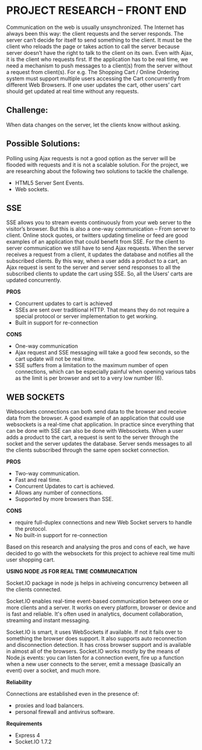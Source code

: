 # PROJECT RESEARCH – FRONT END
Communication on the web is usually unsynchronized. The Internet has always been this way: the client requests and the server responds. The server can’t decide for itself to send something to the client. It must be the client who reloads the page or takes action to call the server because server doesn’t have the right to talk to the client on its own. Even with Ajax, it is the client who requests first. 
If the application has to be real time, we need a mechanism to push messages to a client(s) from the server without a request from client(s). For e.g. The Shopping Cart / Online Ordering system must support multiple users accessing the Cart concurrently from different Web Browsers. If one user updates the cart, other users’ cart should get updated at real time without any requests.  


## Challenge: 

When data changes on the server, let the clients know without asking.   
## Possible Solutions:
Polling using Ajax requests is not a good option as the server will be flooded with requests and it is not a scalable solution. For the project, we are researching about the following two solutions to tackle the challenge.
* HTML5 Server Sent Events.
* Web sockets.

## SSE
SSE allows you to stream events continuously from your web server to the visitor’s browser. But this is also a one-way communication – From server to client. Online stock quotes, or twitters updating timeline or feed are good examples of an application that could benefit from SSE.
For the client to server communication we still have to send Ajax requests. When the server receives a request from a client, it updates the database and notifies all the subscribed clients. By this way, when a user adds a product to a cart, an Ajax request is sent to the server and server send responses to all the subscribed clients to update the cart using SSE. So, all the Users’ carts are updated concurrently.  

**PROS**  
*	Concurrent updates to cart is achieved
*	SSEs are sent over traditional HTTP. That means they do not require a special protocol or server implementation to get working.
*	Built in support for re-connection

**CONS**  
*	One-way communication 
*	Ajax request and SSE messaging will take a good few seconds, so the cart update will not be real time.
*	SSE suffers from a limitation to the maximum number of open connections, which can be especially painful when opening various tabs as the limit is per browser and set to a very low number (6).

## WEB SOCKETS
Websockets connections can both send data to the browser and receive data from the browser. A good example of an application that could use websockets is a real-time chat application. In practice since everything that can be done with SSE can also be done with Websockets. When a user adds a product to the cart, a request is sent to the server through the socket and the server updates the database. Server sends messages to all the clients subscribed through the same open socket connection.   

**PROS**   
*	Two-way communication.
*	Fast and real time.
*	Concurrent Updates to cart is achieved.
*	Allows any number of connections.
*	Supported by more browsers than SSE.

**CONS**
*	require full-duplex connections and new Web Socket servers to handle the protocol.
*	No built-in support for re-connection

Based on this research and analysing the pros and cons of each, we have decided to go with the websockets for this project to achieve real time multi user shopping cart.

**USING NODE JS FOR REAL TIME COMMUNICATION**  

Socket.IO package in node js helps in achiveing concurrency between all the clients connected.

Socket.IO enables real-time event-based communication between one or more clients and a server. It works on every platform, browser or device and is fast and reliable. It's often used in analytics, document collaboration, streaming and instant messaging.

Socket.IO is smart, it uses WebSockets if available. If not it fails over to something the browser does support. It also supports auto reconnection and disconnection detection. It has cross browser support and is available in almost all of the browsers. Socket.IO works mostly by the means of Node.js events: you can listen for a connection event, fire up a function when a new user connects to the server, emit a message (basically an event) over a socket, and much more. 

**Reliability**

Connections are established even in the presence of: 

* proxies and load balancers.
* personal firewall and antivirus software.

**Requirements**

* Express 4
* Socket.IO 1.7.2


